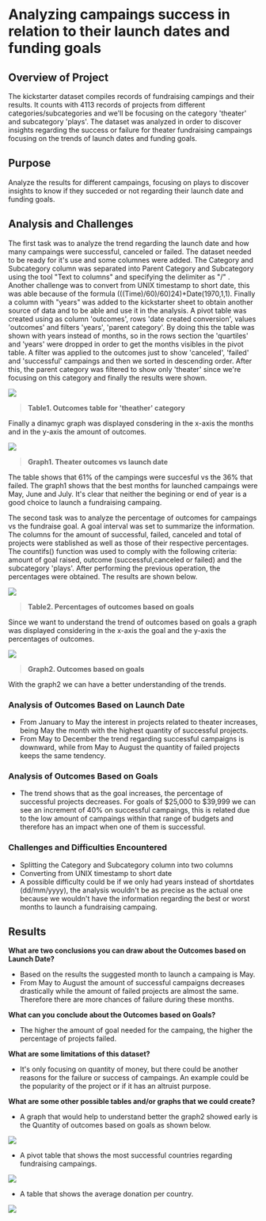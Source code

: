 # Analyzing campaings success in relation to their launch dates and funding goals

## Overview of Project 
The kickstarter dataset compiles records of fundraising campings and their results. It counts with  4113 records of projects from different categories/subcategories and we'll be focusing on the category 'theater' and subcategory 'plays'.
The dataset was analyzed in order to discover insights regarding the success or failure for theater fundraising campaings focusing on the trends of launch dates and funding goals.

## Purpose
Analyze the results for different campaings, focusing on plays to discover insights to know if they succeded or not regarding their launch date and funding goals.

## Analysis and Challenges
The first task was to analyze the trend regarding the launch date and how many campaings were successful, canceled or failed.
The dataset needed to be ready for it's use and some columnes were added. The Category and Subcategory column was separated into Parent Category and Subcategory using the tool "Text to columns" and specifying the delimiter as "/" .
Another challenge was to convert from UNIX timestamp to short date, this was able because of the formula (((Time)/60)/60)24)+Date(1970,1,1). Finally a column with "years" was added to the kickstarter sheet to obtain another source of data and to be able and use it in the analysis. 
A pivot table was created using as column 'outcomes', rows 'date created conversion', values 'outcomes' and filters 'years', 'parent category'. By doing this the table was shown with years instead of months, so in the rows section the 'quartiles' and 'years' were dropped in order to get the months visibles in the pivot table.
A filter was applied to the outcomes just to show 'canceled', 'failed' and 'successful' campaings and then we sorted in descending order. After this, the parent category was filtered to show only 'theater' since we're focusing on this category and finally the results were shown.

![](resources/extra_resources/outcomes_table.PNG)
> **Table1. Outcomes table for 'theather' category**

Finally a dinamyc graph was displayed consdering in the x-axis the months and in the y-axis the amount of outcomes.

![](resources/Theater_outcomes_vs_launch.PNG)
> **Graph1. Theater outcomes vs launch date**

The table shows that 61% of the campings were succesful vs the 36% that failed. The graph1 shows that the best months for launched campaings were May, June and July. It's clear that neither the begining or end of year is a good choice to launch a fundraising campaing.

The second task was to analyze the percentage of outcomes for campaings vs the fundraise goal.
A goal interval was set to summarize the information. The columns for the amount of successful, failed, canceled and total of projects were stablished as well as those of their respective percentages. The countifs() function was used to comply with the following criteria: amount of goal raised, outcome (successful,canceled or failed) and the subcategory 'plays'. After performing the previous operation, the percentages were obtained. The results are shown below.

![](resources/extra_resources/percentages_table.PNG)
> **Table2. Percentages of outcomes based on goals**

Since we want to understand the trend of outcomes based on goals a graph was displayed considering in the x-axis the goal and the y-axis the percentages of outcomes.

![](resources/outcomes_vs_goals.PNG)
> **Graph2. Outcomes based on goals**

With the graph2 we can have a better understanding of the trends.

### Analysis of Outcomes Based on Launch Date

* From January to May the interest in projects related to theater increases, being May the month with the highest quantity of successful projects.
* From May to December the trend regarding successful campaigns is downward, while from May to August the quantity of failed projects keeps the same tendency.

### Analysis of Outcomes Based on Goals

* The trend shows that as the goal increases, the percentage of successful projects decreases. For goals of $25,000 to $39,999 we can see an increment of 40% on successful campaings, this is related due to the low amount of campaings within that range of budgets and therefore has an impact when one of them is successful.

### Challenges and Difficulties Encountered

* Splitting the Category and Subcategory column into two columns
* Converting from UNIX timestamp to short date
* A possible difficulty could be if we only had years instead of shortdates (dd/mm/yyyy), the analysis wouldn't be as precise as the actual one because we wouldn't have the information regarding the best or worst months to launch a fundraising campaing. 

## Results

**What are two conclusions you can draw about the Outcomes based on Launch Date?**
* Based on the results the suggested month to launch a campaing is May.
* From May to August the amount of successful campaigns decreases drastically while the amount of failed projects are almost the same. Therefore there are more chances of failure during these months.

**What can you conclude about the Outcomes based on Goals?**
* The higher the amount of goal needed for the campaing, the higher the percentage of projects failed.

**What are some limitations of this dataset?**
* It's only focusing on quantity of money, but there could be another reasons for the failure or success of campaings. An example could be the popularity of the project or if it has an altruist purpose.

**What are some other possible tables and/or graphs that we could create?**
* A graph that would help to understand better the graph2 showed early is the Quantity of outcomes based on goals as shown below.
 
![](resources/extra_resources/qty_outcomes_vs_goals.PNG)

* A pivot table that shows the most successful countries regarding fundraising campaings.
 
![](resources/extra_resources/country_vs_outcomes.PNG)

* A table that shows the average donation per country.

![](resources/extra_resources/average_donation_country.PNG)


